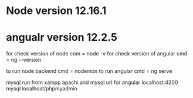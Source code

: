 # Node version 12.16.1
# angualr version 12.2.5

for check version of node com  =  node -v
for check version of angular cmd = ng --version


to run node backend cmd = nodemon
to run angular cmd = ng serve

mysql run from xampp apachi and mysql 
url for angular  localhost:4200
mysql localhost/phpmyadmin 
